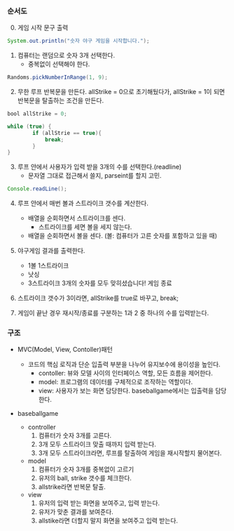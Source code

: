 ### 순서도
0. 게임 시작 문구 출력
```java
System.out.println("숫자 야구 게임을 시작합니다.");
```

1. 컴퓨터는 랜덤으로 숫자 3개 선택한다.
    - 중복없이 선택해야 한다.
```java
Randoms.pickNumberInRange(1, 9);
```

2. 무한 루프 반복문을 만든다. allStrike = 0으로 초기해뒀다가, allStrike = 1이 되면 반복문을 탈출하는 조건을 만든다.
```java
bool allStrike = 0;

while (true) {
        if (allStrie == true){
            break;
        }
}
```

3. 루프 안에서 사용자가 입력 받을 3개의 수를 선택한다.(readline)
   - 문자열 그대로 접근해서 쓸지, parseint를 할지 고민.
```java
Console.readLine();
```

4. 루프 안에서 매번 볼과 스트라이크 갯수를 계산한다.
   - 배열을 순회하면서 스트라이크를 센다.
      - 스트라이크를 세면 볼을 세지 않는다.
   - 배열을 순회하면서 볼을 센다. (볼: 컴퓨터가 고른 숫자를 포함하고 있을 때)

5. 야구게임 결과를 출력한다.
   - 1볼 1스트라이크
   - 낫싱
   - 3스트라이크
     3개의 숫자를 모두 맞히셨습니다! 게임 종료

6. 스트라이크 갯수가 3이라면, allStrike를 true로 바꾸고, break;

7. 게임이 끝난 경우 재시작/종료를 구분하는 1과 2 중 하나의 수를 입력받는다.

### 구조
- MVC(Model, View, Contoller)패턴
	- 코드의 핵심 로직과 단순 입출력 부분을 나누어 유지보수에 용이성을 높인다.
		- contoller: 뷰와 모델 사이의 인터페이스 역할, 모든 흐름을 제어한다.
		- model: 프로그램의 데이터를 구체적으로 조작하는 역할이다.
		- view: 사용자가 보는 화면 담당한다. baseballgame에서는 입출력을 담당한다.

- baseballgame
	- controller
		1. 컴퓨터가 숫자 3개를 고른다.
		2. 3개 모두 스트라이크 맞출 때까지 입력 받는다.
		3. 3개 모두 스트라이크라면, 루프를 탈출하여 게임을 재시작할지 물어본다.
	- model
		1. 컴퓨터가 숫자 3개를 중복없이 고르기
		2. 유저의 ball, strike 갯수를 체크한다.
		3. allstrike라면 반복문 탈출.
	- view
		1. 유저의 입력 받는 화면을 보여주고, 입력 받는다.
		2. 유저가 맞춘 결과를 보여준다.
		3. allstike라면 더할지 말지 화면을 보여주고 입력 받는다.
